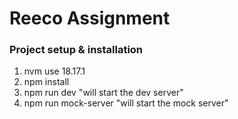 # Reeco Assignment

### Project setup & installation

<!-- Download node 18.17.1 and use -->

1. nvm use 18.17.1
2. npm install
3. npm run dev "will start the dev server"
4. npm run mock-server "will start the mock server"
